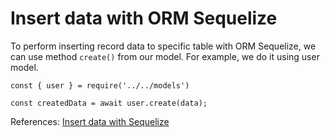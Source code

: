 # Insert data with ORM Sequelize

To perform inserting record data to specific table with ORM Sequelize, we can use method `create()` from our model. For example, we do it using user model.

```
const { user } = require('../../models')

const createdData = await user.create(data);
```  

References: [Insert data with Sequelize](https://sequelize.org/master/manual/model-querying-basics.html)